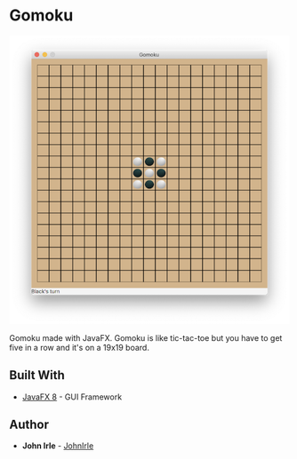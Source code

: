 # Gomoku

![screenshot](/Gomoku.png)

Gomoku made with JavaFX.
Gomoku is like tic-tac-toe but you have to get five in a row and it's on a 19x19 board.

## Built With

* [JavaFX 8](https://docs.oracle.com/javase/8/javafx/get-started-tutorial/jfx-overview.htm) - GUI Framework

## Author

* **John Irle** - [JohnIrle](https://github.com/JohnIrle)


